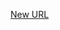 



[New URL](../file-___home_harshil_Desktop_open-source_palisadoes_talawa_lib_views_after_auth_screens_chat_widgets_chat_input_field/)


